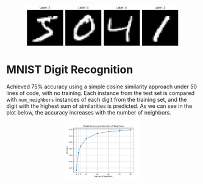 <p style="text-align: center;">
    <img src="banner.png" alt="Banner" style="max-width: 80%; height: auto;">
</p>

# MNIST Digit Recognition

Achieved 75% accuracy using a simple cosine similarity approach under 50 lines of code, with no training.
Each instance from the test set is compared with `num_neighbors` instances of each digit from the training set, and the digit with the highest sum of similarities is predicted. As we can see in the plot below, the accuracy increases with the number of neighbors.

<p style="text-align: center;">
    <img src="results.png" alt="Results" style="max-width: 40%; height: auto;">
</p>
